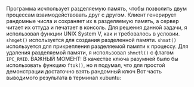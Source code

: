 Программа исчпользует разделяемую память, чтобы позволить двум процессам взаимодействовать друг с другом.
Клиент генерирует рандомные числа и сохраняет их в разделяемую память, а сервер читает их оттуда и печатает в консоль. Для решения данной задачи, я использовал функции UNIX System V, как и требовалось в условии. 
`shmget()` используется для создания разделенной памяти. `shmat()` используется для прикрепления разделяемой памяти к процессу. Для удаления разделяемой памяти, я использовал `shmctl()` с флагом `IPC_RMID`.
ВАЖНЫЙ МОМЕНТ:
В качестве ключа разумней было бы использовать функцию `ftok()`, но я подумал, что для простой демонстрации достаточно взять рандомный ключ
Вот часть выводимого результата в терминал xubuntu:
![]()

